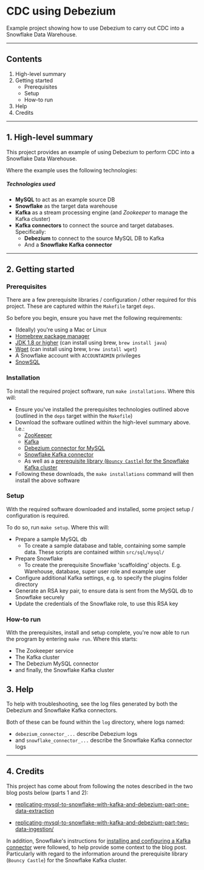 # CDC using Debezium

Example project showing how to use Debezium to carry out CDC into a Snowflake Data Warehouse.

---

## Contents

1. High-level summary
2. Getting started
    * Prerequisites
    * Setup
    * How-to run
3. Help
4. Credits

---

## 1. High-level summary

This project provides an example of using Debezium to perform CDC into a Snowflake Data Warehouse.

Where the example uses the following technologies:

##### Technologies used

* **MySQL** to act as an example source DB
* **Snowflake** as the target data warehouse
* **Kafka** as a stream processing engine (and *Zookeeper* to manage the Kafka cluster)
* **Kafka connectors** to connect the source and target databases. Specifically:
    * **Debezium** to connect to the source MySQL DB to Kafka
    * And a **Snowflake Kafka connector**

---

## 2. Getting started

### Prerequisites

There are a few prerequisite libraries / configuration / other required for this project. These are captured within the `Makefile` target `deps`.

So before you begin, ensure you have met the following requirements:

* (Ideally) you're using a Mac or Linux
* [Homebrew package manager](https://brew.sh/)
* [JDK 1.8 or higher](https://www.oracle.com/au/java/technologies/javase/javase-jdk8-downloads.html) (can install using brew, `brew install java`)
* [Wget](https://www.gnu.org/software/wget/) (can install using brew, `brew install wget`)
* A Snowflake account with `ACCOUNTADMIN` privileges
* [SnowSQL](https://docs.snowflake.com/en/user-guide/snowsql.html)

### Installation

To install the required project software, run `make installations`. Where this will:

* Ensure you've installed the prerequisites technologies outlined above (outlined in the `deps` target within the `Makefile`)
* Download the software outlined within the high-level summary above. I.e.:
    * [ZooKeeper]()
    * [Kafka]()
    * [Debezium connector for MySQL]()
    * [Snowflake Kafka connector]()
    * As well as a [prerequisite library (`Bouncy Castle`) for the Snowflake Kafka cluster](https://docs.snowflake.com/en/user-guide/kafka-connector-install.html#download-the-kafka-connector-files)
* Following these downloads, the `make installations` command will then install the above software

### Setup

With the required software downloaded and installed, some project setup / configuration is required.

To do so, run `make setup`. Where this will:

* Prepare a sample MySQL db
    * To create a sample database and table, containing some sample data. These scripts are contained within `src/sql/mysql/`
* Prepare Snowflake
    * To create the prerequisite Snowflake 'scaffolding' objects. E.g. Warehouse, database, super user role and example user
* Configure additional Kafka settings,  e.g. to specify the plugins folder directory
* Generate an RSA key pair, to ensure data is sent from the MySQL db to Snowflake securely
* Update the credentials of the Snowflake role, to use this RSA key

### How-to run

With the prerequisites, install and setup complete, you're now able to run the program by entering `make run`. Where this starts:

* The Zookeeper service
* The Kafka cluster
* The Debezium MySQL connector
* and finally, the Snowflake Kafka cluster

## 3. Help

To help with troubleshooting, see the log files generated by both the Debezium and Snowflake Kafka connectors.

Both of these can be found within the `log` directory, where logs named:

* `debezium_connector_...` describe Debezium logs
* and `snowflake_connector_...` describe the Snowflake Kafka connector logs

---

## 4. Credits

This project has come about from following the notes described in the two blog posts below (parts 1 and 2):

* [replicating-mysql-to-snowflake-with-kafka-and-debezium-part-one-data-extraction](https://blog.pythian.com/replicating-mysql-to-snowflake-with-kafka-and-debezium-part-one-data-extraction/)

* [replicating-mysql-to-snowflake-with-kafka-and-debezium-part-two-data-ingestion/](https://blog.pythian.com/replicating-mysql-to-snowflake-with-kafka-and-debezium-part-two-data-ingestion/)

In addition, Snowflake's instructions for [installing and configuring a Kafka connector](https://docs.snowflake.com/en/user-guide/kafka-connector-install.html#download-the-kafka-connector-files) were followed, to help provide some context to the blog post. Particularly with regard to the information around the prerequisite library (`Bouncy Castle`) for the Snowflake Kafka cluster.
